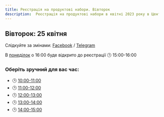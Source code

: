 ```yaml
---
title: Реєстрація на продуктові набори. Вівторок
description:  Реєстрація на продуктові набори в квітні 2023 року в Центрі підтримки ВПО "24" Благодійного фонду "Шелтер Плюс" у Кривому Розі за адресою вулиця Маккейна, 24 
---
```

## Вівторок: 25 квітня

Слідкуйте за змінами: [Facebook](https://fb.com/supportcenter24) / [Telegram](https://t.me/centervpo24)

В [понеділок]((/center/vpo24/ponedilok)) о 16:00 буде відкрито до реєстрації 🕒 15:00-16:00

### Оберіть зручний для вас час:
- 🕒 [10:00-11:00](https://forms.gle/CdE31wd97gBibisW8)
- 🕒 [11:00-12:00](https://forms.gle/yE3wDbvPzEy5H9Sp7)
- 🕒 [12:00-13:00](https://forms.gle/jQ2MUWZfRSWUWKiC9)
- 🕒 [13:00-14:00](https://forms.gle/3trPuAiGPNpxHVCu6)
- 🕒 [14:00-15:00](https://forms.gle/FCRhADNTjEgxBVJr5)